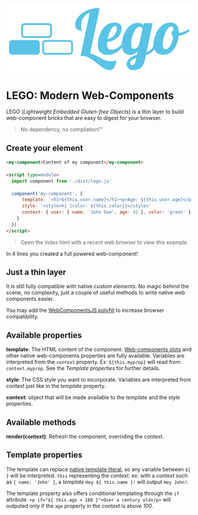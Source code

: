 ![Lego web-components JS lib](./assets/lego.svg)

# LEGO: Modern Web-Components


LEGO (_Lightweight Embedded Gluten-free Objects_) is a thin layer to build web-component bricks that are easy to digest for your browser.

> No dependency, no compilation!™

## Create your element

```html
<my-component>Content of my component</my-component>

<script type=module>
  import component from './dist/lego.js'

  component('my-component', {
      template: '<h1>${this.user.name}</h1><p>Age: ${this.user.age}</p><slot />',
      style: '<style>h1 {color: ${this.color}}</style>'
      context: { user: { name: 'John Doe', age: 42 }, color: 'green' },
    }
  })
</script>
```

> Open the index.html with a recent web browser to view this example.

In 4 lines you created a full powered web-component!


## Just a thin layer

It is still fully compatible with native _custom elements_. No magic behind the scene,
no complexity, just a couple of useful methods to write native web components easier.

You may add the [WebComponentsJS polyfill](https://github.com/webcomponents/webcomponentsjs) to increase browser compatibility.



## Available properties

**template**: The HTML content of the component. [Web-components slots](https://developer.mozilla.org/en-US/docs/Web/Web_Components/Using_templates_and_slots#Adding_flexibility_with_slots) and other native web-components properties are fully available. Variables are interpreted from the `context` property. Ex: `${this.myprop}` will read from `context.myprop`.
See the _Template properties_ for further details.

**style**: The CSS style you want to incorporate. Variables are interpreted from context just like in the _template_ property.

**context**: object that will be made available to the _template_ and the _style_ properties.


## Available methods

**render(context)**: Refresh the component, overriding the context.


## Template properties

The template can replace [native template literal](https://developer.mozilla.org/en-US/docs/Web/JavaScript/Reference/Template_literals),
so any variable between `${  }` will be interpreted. `this` representing the _context_.
ex: with a _context_ such as `{ name: 'John' }`, a _template_ `Hey ${ this.name }!` will output
`Hey John!`.

The template property also offers conditional templating through the `if` attribute.
`<p if="${ this.age > 100 }">Over a century old</p>` will outputed only if the `age` property
in the _context_ is above _100_.
